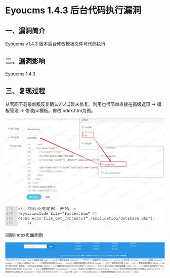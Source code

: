 Eyoucms 1.4.3 后台代码执行漏洞
==============================

一、漏洞简介
------------

Eyoucms v1.4.3 版本后台修改模板文件可代码执行

二、漏洞影响
------------

Eyoucms 1.4.3

三、复现过程
------------

从官网下载最新版反复确认v1.4.3暂未修复。利用也很简单直接在高级选项 -\>
模板管理 -\> 修改pc模板。修改index.htm为例。

![](./.resource/Eyoucms1.4.3后台代码执行漏洞/media/rId24.png)

![](./.resource/Eyoucms1.4.3后台代码执行漏洞/media/rId25.png)

回到index页面刷新

![](./.resource/Eyoucms1.4.3后台代码执行漏洞/media/rId26.png)

